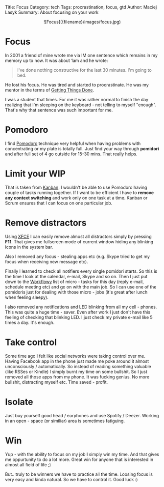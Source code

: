 Title: Focus
Category: tech
Tags: procrastination, focus, gtd
Author: Maciej Lasyk
Summary: About focusing on your work

<center>![Focus]({filename}/images/focus.jpg)</center>

# Focus #

In 2001 a friend of mine wrote me via IM one sentence which remains in my
memory up to now. It was about 1am and he wrote:

> I've done nothing constructive for the last 30 minutes. I'm going to bed.

He lost his focus. He was tired and started to procrastinate. He was my mentor
in the terms of [Getting Things
Done](https://en.wikipedia.org/wiki/Getting_Things_Done).

I was a student that times. For me it was rather normal to finish the day
realizing that I'm sleeping on the keyboard - not telling to myself "enough".
That's why that sentence was such important for me.


# Pomodoro #

I find [Pomodoro](https://en.wikipedia.org/wiki/Pomodoro_Technique) technique
very helpful when having problems with concentrating or my plate is totally
full. Just find your way through **pomidori** and after full set of 4 go
outside for 15-30 mins. That really helps.


# Limit your WIP #

That is taken from
[Kanban](http://www.agileweboperations.com/kanban-wip-limits-the-fine-art-of-focus).
I wouldn't be able to use Pomodoro having couple of tasks running
together. If I want to be efficient I have to **remove any context switching**
and work only on one task at a time. Kanban or Scrum ensures that I can focus
on one particular job.


# Remove distractors #

Using [XFCE](https://en.wikipedia.org/wiki/Xfce) I can easily remove almost all
distractors simply by pressing **F11**. That gives me fullscreen mode of
current window hiding any blinking icons in the system bar.

Also I removed any focus - stealing apps etc (e.g. Skype tried to get my focus
when receiving new message etc).

Finally I learned to check all notifiers every single pomidori starts. So this
is the time I look at the calendar, e-mail, Skype and so on. Then I just put
down to the [Workflowy](https://workflowy.com/) list of micro - tasks for this
day (reply e-mail, schedule meeting etc) and go on with the main job. So I can
use one of the pomidoris just for dealing with those micro - jobs (it's great
after lunch when feeling sleepy).

I also removed any notifications and LED blinking from all my cell - phones.
This was quite a huge time - saver. Even after work I just don't have this
feeling of checking that blinking LED. I just check my private e-mail like 5
times a day. It's enough.

# Take control #

Some time ago I felt like social networks were taking control over me. Having
Facebook app in the phone just made me poke around it almost unconsciously /
automatically. So instead of reading something valuable (like RSSes or Kindle)
I simply burnt my time on some bullshit. So I just removed all those apps from
my phone. It was fucking genius. No more bullshit, distracting myself etc. Time
saved - profit.

# Isolate #

Just buy yourself good head / earphones and use Spotify / Deezer. Working in an
open - space (or similiar) area is sometimes fatiguing.

# Win #

Yup - with the ability to focus on my job I simply win my time. And that gives
me oppurtunity to do a lot more. Great win for anyone that is interested in
almost all field of life ;)

But.. truly to be winners we have to practice all the time. Loosing focus is
very easy and kinda natural. So we have to control it. Good luck :)
